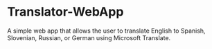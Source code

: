 # Translator-WebApp

A simple web app that allows the user to translate English to Spanish, Slovenian, Russian, or German using Microsoft Translate.